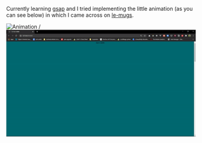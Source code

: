 Currently learning [gsap]("https://greensock.com/gsap/") and I tried implementing the little animation (as you can see below) in which I came across on [le-mugs]("https://le-mugs.com/").

![Animation](animation) / ![](animationgif.gif)
